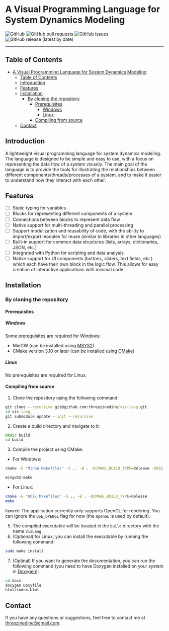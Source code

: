 # A Visual Programming Language for System Dynamics Modeling

![GitHub](https://img.shields.io/github/license/threezinedine/vis-lang)
![GitHub pull requests](https://img.shields.io/github/issues-pr/threezinedine/vis-lang)
![GitHub issues](https://img.shields.io/github/issues/threezinedine/vis-lang)
![GitHub release (latest by date)](https://img.shields.io/github/v/release/threezinedine/vis-lang)

---

## Table of Contents

- [A Visual Programming Language for System Dynamics Modeling](#a-visual-programming-language-for-system-dynamics-modeling)
  - [Table of Contents](#table-of-contents)
  - [Introduction](#introduction)
  - [Features](#features)
  - [Installation](#installation)
    - [By cloning the repository](#by-cloning-the-repository)
      - [Prerequisites](#prerequisites)
        - [Windows](#windows)
        - [Linux](#linux)
      - [Compiling from source](#compiling-from-source)
  - [Contact](#contact)

## Introduction

A lightweight visual programming language for system dynamics modeling. The language is designed to be simple and easy to use, with a focus on representing the data flow of a system visually. The main goal of the language is to provide the tools for illustrating the relationships between different components/threads/processes of a system, and to make it easier to understand how they interact with each other.

## Features

-   [ ] Static typing for variables
-   [ ] Blocks for representing different components of a system
-   [ ] Connections between blocks to represent data flow
-   [ ] Native support for multi-threading and parallel processing
-   [ ] Support modulization and reusability of code, with the ability to import/export modules for reuse (similar to libraries in other languages)
-   [ ] Built-in support for common data structures (lists, arrays, dictionaries, JSON, etc.)
-   [ ] Integrated with Python for scripting and data analysis
-   [ ] Native support for UI components (buttons, sliders, text fields, etc.) which each have their own block in the logic flow. This allows for easy creation of interactive applications with minimal code.

## Installation

### By cloning the repository

#### Prerequisites

##### Windows

Some prerequisites are required for Windows:

-   MinGW (can be installed using [MSYS2](https://www.msys2.org/))
-   CMake version 3.10 or later (can be installed using [CMake](https://cmake.org/))

##### Linux

No prerequisites are required for Linux.

#### Compiling from source

1. Clone the repository using the following command:

```cmd
git clone --recursive git@github.com:threezinedine/vis-lang.git
cd vis-lang
git submodule update --init --recursive
```

2. Create a build directory and navigate to it:

```cmd
mkdir build
cd build
```

3. Compile the project using CMake:

-   For Windows:

```cmd
cmake -G "MinGW Makefiles" -S .. -B . -DCMAKE_BUILD_TYPE=Release -DUSE_OPENGL=ON

mingw32-make
```

-   For Linux:

```bash
cmake -G "Unix Makefiles" -S .. -B . -DCMAKE_BUILD_TYPE=Release
make
```

`Remark`: The application currently only supports OpenGL for rendering. You can ignore the `USE_OPENGL` flag for now (the `OpenGL` is used by default).

5. The compiled executable will be located in the `build` directory with the name `VisLang`.
6. (Optional) for Linux, you can install the executable by running the following command:

```bash
sudo make install
```

7. (Optinal) If you want to generate the documentation, you can run the following command (you need to have Doxygen installed on your system in [Doxygen](http://www.doxygen.nl/)):

```bash
cd docs
doxygen Doxyfile
html/index.html
```

## Contact

If you have any questions or suggestions, feel free to contact me at [threezinedine@gmail.com](mailto:threezinedine@gmail.com).

